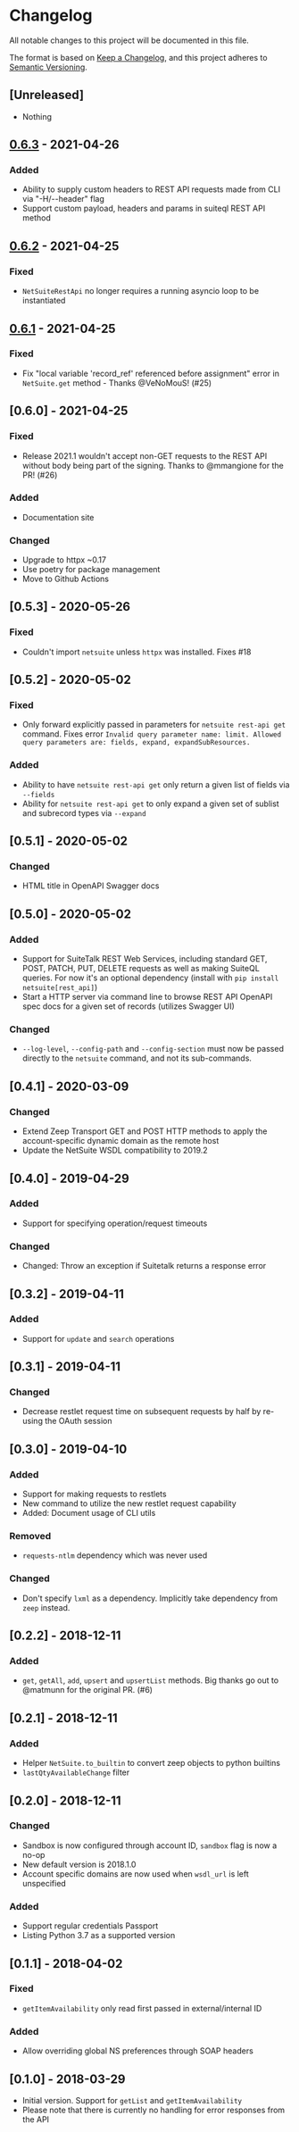 # Changelog
All notable changes to this project will be documented in this file.

The format is based on [Keep a Changelog](https://keepachangelog.com/en/1.0.0/),
and this project adheres to [Semantic Versioning](https://semver.org/spec/v2.0.0.html).

## [Unreleased]

- Nothing

## [0.6.3](https://github.com/jmagnusson/netsuite/compare/v0.6.2...v0.6.3) - 2021-04-26

### Added
- Ability to supply custom headers to REST API requests made from CLI via "-H/--header" flag
- Support custom payload, headers and params in suiteql REST API method

## [0.6.2](https://github.com/jmagnusson/netsuite/compare/v0.6.1...v0.6.2) - 2021-04-25

### Fixed
- `NetSuiteRestApi` no longer requires a running asyncio loop to be instantiated

## [0.6.1](https://github.com/jmagnusson/netsuite/compare/v0.6.0...v0.6.1) - 2021-04-25

### Fixed
- Fix "local variable 'record_ref' referenced before assignment" error in `NetSuite.get` method - Thanks @VeNoMouS! (#25)

## [0.6.0] - 2021-04-25

### Fixed
- Release 2021.1 wouldn't accept non-GET requests to the REST API without body being part of the signing. Thanks to @mmangione for the PR! (#26)

### Added
- Documentation site

### Changed
- Upgrade to httpx ~0.17
- Use poetry for package management
- Move to Github Actions

## [0.5.3] - 2020-05-26

### Fixed
- Couldn't import `netsuite` unless `httpx` was installed. Fixes #18

## [0.5.2] - 2020-05-02

### Fixed
- Only forward explicitly passed in parameters for `netsuite rest-api get` command. Fixes error `Invalid query parameter name: limit. Allowed query parameters are: fields, expand, expandSubResources.`

### Added
- Ability to have `netsuite rest-api get` only return a given list of fields via `--fields`
- Ability for `netsuite rest-api get` to only expand a given set of sublist and subrecord types via `--expand`

## [0.5.1] - 2020-05-02

### Changed
- HTML title in OpenAPI Swagger docs

## [0.5.0] - 2020-05-02

### Added
- Support for SuiteTalk REST Web Services, including standard GET, POST, PATCH, PUT, DELETE requests as well as making SuiteQL queries. For now it's an optional dependency (install with `pip install netsuite[rest_api]`)
- Start a HTTP server via command line to browse REST API OpenAPI spec docs for a given set of records (utilizes Swagger UI)

### Changed
- `--log-level`, `--config-path` and `--config-section` must now be passed directly to the `netsuite` command, and not its sub-commands.

## [0.4.1] - 2020-03-09

### Changed
- Extend Zeep Transport GET and POST HTTP methods to apply the account-specific dynamic domain as the remote host
- Update the NetSuite WSDL compatibility to 2019.2

## [0.4.0] - 2019-04-29

### Added
- Support for specifying operation/request timeouts

### Changed
- Changed: Throw an exception if Suitetalk returns a response error

## [0.3.2] - 2019-04-11

### Added
- Support for `update` and `search` operations

## [0.3.1] - 2019-04-11

### Changed
- Decrease restlet request time on subsequent requests by half by re-using the OAuth session

## [0.3.0] - 2019-04-10

### Added
- Support for making requests to restlets
- New command to utilize the new restlet request capability
- Added: Document usage of CLI utils
### Removed
- `requests-ntlm` dependency which was never used

### Changed
- Don't specify `lxml` as a dependency. Implicitly take dependency from `zeep` instead.

## [0.2.2] - 2018-12-11

### Added
- `get`, `getAll`, `add`, `upsert` and `upsertList` methods. Big thanks go out to @matmunn for the original PR. (#6)

## [0.2.1] - 2018-12-11

### Added
- Helper `NetSuite.to_builtin` to convert zeep objects to python builtins
- `lastQtyAvailableChange` filter

## [0.2.0] - 2018-12-11

### Changed
- Sandbox is now configured through account ID, `sandbox` flag is now a no-op
- New default version is 2018.1.0
- Account specific domains are now used when `wsdl_url` is left unspecified

### Added
- Support regular credentials Passport
- Listing Python 3.7 as a supported version

## [0.1.1] - 2018-04-02

### Fixed
- `getItemAvailability` only read first passed in external/internal ID

### Added
- Allow overriding global NS preferences through SOAP headers

## [0.1.0] - 2018-03-29

- Initial version. Support for `getList` and `getItemAvailability`
- Please note that there is currently no handling for error responses from the API
